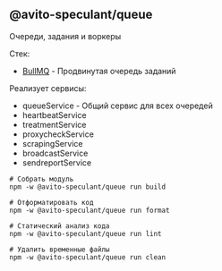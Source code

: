 @avito-speculant/queue
----------------------

Очереди, задания и воркеры

Стек:

* [BullMQ](https://docs.bullmq.io/) - Продвинутая очередь заданий

Реализует сервисы:

* queueService - Общий сервис для всех очередей
* heartbeatService
* treatmentService
* proxycheckService
* scrapingService
* broadcastService
* sendreportService

```
# Собрать модуль
npm -w @avito-speculant/queue run build

# Отформатировать код
npm -w @avito-speculant/queue run format

# Статический анализ кода
npm -w @avito-speculant/queue run lint

# Удалить временные файлы
npm -w @avito-speculant/queue run clean
```

